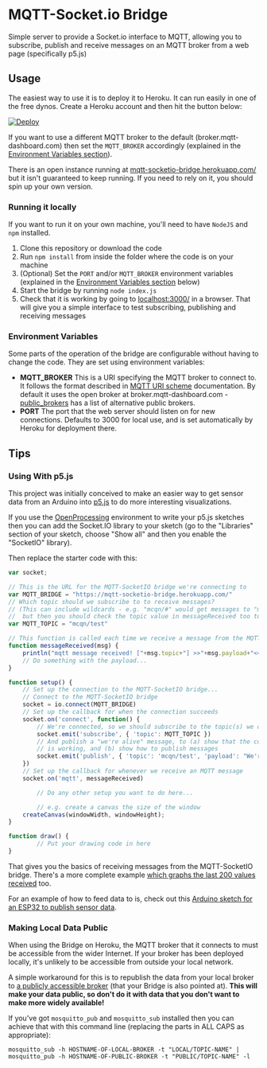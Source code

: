 # MQTT-Socket.io Bridge

Simple server to provide a Socket.io interface to MQTT, allowing you to subscribe, publish and receive messages on an MQTT broker from a web page (specifically p5.js)

## Usage

The easiest way to use it is to deploy it to Heroku.  It can run easily in one of the free dynos.  Create a Heroku account and then hit the button below:

[![Deploy](https://www.herokucdn.com/deploy/button.svg)](https://heroku.com/deploy)

If you want to use a different MQTT broker to the default (broker.mqtt-dashboard.com) then set the `MQTT_BROKER` accordingly (explained in the [Environment Variables section](#environment-variables)).

There is an open instance running at [mqtt-socketio-bridge.herokuapp.com/](https://mqtt-socketio-bridge.herokuapp.com/) but it isn't guaranteed to keep running.  If you need to rely on it, you should spin up your own version.

### Running it locally

If you want to run it on your own machine, you'll need to have `NodeJS` and `npm` installed.

 1. Clone this repository or download the code
 1. Run `npm install` from inside the folder where the code is on your machine
 1. (Optional) Set the `PORT` and/or `MQTT_BROKER` environment variables (explained in the [Environment Variables section](#environment-variables) below)
 1. Start the bridge by running `node index.js`
 1. Check that it is working by going to [localhost:3000/](http://localhost:3000/) in a browser.  That will give you a simple interface to test subscribing, publishing and receiving messages

### Environment Variables

Some parts of the operation of the bridge are configurable without having to change the code.  They are set using environment variables:

 * **MQTT_BROKER** This is a URI specifying the MQTT broker to connect to.  It follows the format described in [MQTT URI scheme](https://github.com/mqtt/mqtt.github.io/wiki/URI-Scheme) documentation.  By default it uses the open broker at broker.mqtt-dashboard.com - [public_brokers](https://github.com/mqtt/mqtt.github.io/wiki/public_brokers) has a list of alternative public brokers.
 * **PORT** The port that the web server should listen on for new connections.  Defaults to 3000 for local use, and is set automatically by Heroku for deployment there.

## Tips

### Using With p5.js

This project was initially conceived to make an easier way to get sensor data from an Arduino into [p5.js](https://p5js.org/) to do more interesting visualizations.

If you use the [OpenProcessing](https://www.openprocessing.org/) environment to write your p5.js sketches then you can add the Socket.IO library to your sketch (go to the "Libraries" section of your sketch, choose "Show all" and then you enable the "SocketIO" library).

Then replace the starter code with this:

```js
var socket;

// This is the URL for the MQTT-SocketIO bridge we're connecting to
var MQTT_BRIDGE = "https://mqtt-socketio-bridge.herokuapp.com/"
// Which topic should we subscribe to to receive messages?
// (This can include wildcards - e.g. "mcqn/#" would get messages to "mcqn/123" and "mcqn/somethingelse"
//  but then you should check the topic value in messageReceived too to know which is which)
var MQTT_TOPIC = "mcqn/test"

// This function is called each time we receive a message from the MQTT-SocketIO bridge
function messageReceived(msg) {
	println("mqtt message received! ["+msg.topic+"] >>"+msg.payload+"<<")
	// Do something with the payload...
}

function setup() {
	// Set up the connection to the MQTT-SocketIO bridge...
	// Connect to the MQTT-SocketIO bridge
	socket = io.connect(MQTT_BRIDGE)
	// Set up the callback for when the connection succeeds
	socket.on('connect', function() {
		// We're connected, so we should subscribe to the topic(s) we care about
		socket.emit('subscribe', { 'topic': MQTT_TOPIC })
		// And publish a "we're alive" message, to (a) show that the connection
		// is working, and (b) show how to publish messages
		socket.emit('publish', { 'topic': 'mcqn/test', 'payload': "We're alive!" })
	})
	// Set up the callback for whenever we receive an MQTT message
	socket.on('mqtt', messageReceived)

        // Do any other setup you want to do here...

        // e.g. create a canvas the size of the window
	createCanvas(windowWidth, windowHeight);
}

function draw() {
        // Put your drawing code in here
}

```

That gives you the basics of receiving messages from the MQTT-SocketIO bridge.  There's a more complete example [which graphs the last 200 values received](https://www.openprocessing.org/sketch/648910) too.

For an example of how to feed data to is, check out this [Arduino sketch for an ESP32 to publish sensor data](https://github.com/DoESLiverpool/what-does-health-look-like/tree/master/sensor_mqtt_publish).

### Making Local Data Public

When using the Bridge on Heroku, the MQTT broker that it connects to must be accessible from the wider Internet.  If your broker has been deployed locally, it's unlikely to be accessible from outside your local network.

A simple workaround for this is to republish the data from your local broker to [a publicly accessible broker](https://github.com/mqtt/mqtt.github.io/wiki/public_brokers) (that your Bridge is also pointed at).  **This will make your data public, so don't do it with data that you don't want to make more widely available!**

If you've got `mosquitto_pub` and `mosquitto_sub` installed then you can achieve that with this command line (replacing the parts in ALL CAPS as appropriate):

```
mosquitto_sub -h HOSTNAME-OF-LOCAL-BROKER -t "LOCAL/TOPIC-NAME" | mosquitto_pub -h HOSTNAME-OF-PUBLIC-BROKER -t "PUBLIC/TOPIC-NAME" -l
```

